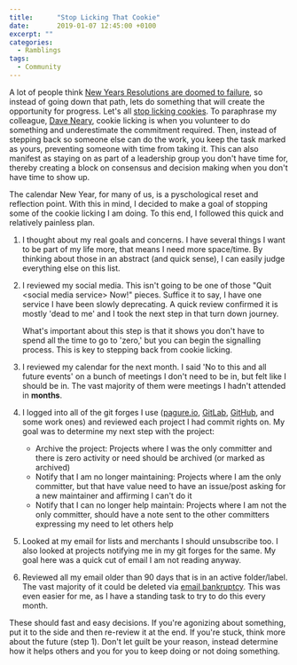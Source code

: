 ```yaml
---
title:      "Stop Licking That Cookie"
date:       2019-01-07 12:45:00 +0100
excerpt: ""
categories:
  - Ramblings
tags:
  - Community
---
```


A lot of people think [New Years Resolutions are doomed to failure](https://duckduckgo.com/?q=do+new+year%27s+resolutions+don%27t+work&t=h_&ia=web), so instead of going down that path, lets do something that will create the opportunity for progress.  Let's all [stop licking cookies](https://community.redhat.com/blog/2018/09/dont-lick-the-cookie/).  To paraphrase my colleague, [Dave Neary](https://twitter.com/nearyd), cookie licking is when you volunteer to do something and underestimate the commitment required.  Then, instead of stepping back so someone else can do the work, you keep the task marked as yours, preventing someone with time from taking it.  This can also manifest as staying on as part of a leadership group you don't have time for, thereby creating a block on consensus and decision making when you don't have time to show up.

The calendar New Year, for many of us, is a pyschological reset and reflection point.  With this in mind, I decided to make a goal of stopping some of the cookie licking I am doing.  To this end, I followed this quick and relatively painless plan.

1. I thought about my real goals and concerns.  I have several things I want to be part of my life more, that means I need more space/time.  By thinking about those in an abstract (and quick sense), I can easily judge everything else on this list.

2. I reviewed my social media.  This isn't going to be one of those "Quit \<social media service\> Now!" pieces.  Suffice it to say, I have one service I have been slowly deprecating.  A quick review confirmed it is mostly 'dead to me' and I took the next step in that turn down journey.

    What's important about this step is that it shows you don't have to spend all the time to go to 'zero,' but you can begin the signalling process.  This is key to stepping back from cookie licking.

3. I reviewed my calendar for the next month.  I said 'No to this and all future events' on a bunch of meetings I don't need to be in, but felt like I should be in.  The vast majority of them were meetings I hadn't attended in **months**.

4. I logged into all of the git forges I use ([pagure.io](https://pagure.io/), [GitLab](https://gitlab.com/), [GitHub](https://github.com/), and some work ones) and reviewed each project I had commit rights on.  My goal was to determine my next step with the project:

   * Archive the project: Projects where I was the only committer and there is zero activity or need should be archived (or marked as archived)
   * Notify that I am no longer maintaining: Projects where I am the only committer, but that have value need to have an issue/post asking for a new maintainer and affirming I can't do it
   * Notify that I can no longer help maintain: Projects where I am not the only committer, should have a note sent to the other committers expressing my need to let others help

5. Looked at my email for lists and merchants I should unsubscribe too.  I also looked at projects notifying me in my git forges for the same.  My goal here was a quick cut of email I am not reading anyway.

6. Reviewed all my email older than 90 days that is in an active folder/label.  The vast majority of it could be deleted via [email bankruptcy](https://en.wikipedia.org/wiki/Email_bankruptcy).  This was even easier for me, as I have a standing task to try to do this every month.

These should fast and easy decisions.  If you're agonizing about something, put it to the side and then re-review it at the end.  If you're stuck, think more about the future (step 1).  Don't let guilt be your reason, instead determine how it helps others and you for you to keep doing or not doing something.
